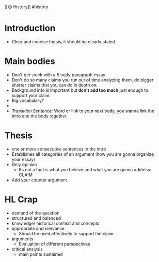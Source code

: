 [[🟡 History]] #history 

# Introduction 
- Clear and concise thesis, it should be clearly stated. 


# Main bodies 
- Don't get stuck with a 5 body paragraph essay 
- Don't do so many claims you run out of time analyzing them, do bigger shorter claims that you can do in depth on. 
- Background info is important but **don't add too much** just enough to support your claim. 
- Big vocabulary?
- 
- *Transition Sentence*: Word or link to your next body, you wanna link the intro and the body together. 

# Thesis
- one or more consecutive sentences in the intro 
- Establishes all categories of an argument (how you are gonna organize your essay)
- Only opinion
	- Its not a fact is what you believe and what you are gonna address: CLAIM
- Add your counter argument 

# HL Crap 
- demand of the question 
- structured and balanced 
- knowledge/ historical context and concepts 
- appropriate and relevance 
	- Should be used effectively to support the claim 
-  arguments 
	- Evaluation of different perspectives 
- critical analysis 
	-  main points sustained 
	
